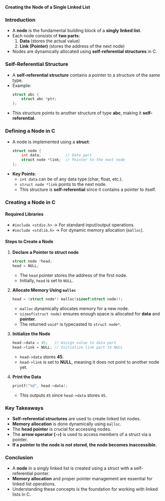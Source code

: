 **Creating the Node of a Single Linked List**

### **Introduction**
- A **node** is the fundamental building block of a **singly linked list**.
- Each node consists of **two parts**:
  1. **Data** (stores the actual value)
  2. **Link (Pointer)** (stores the address of the next node)
- Nodes are dynamically allocated using **self-referential structures** in C.

### **Self-Referential Structure**
- A **self-referential structure** contains a pointer to a structure of the same type.
- Example:
  ```c
  struct abc {
      struct abc *ptr;
  };
  ```
- This structure points to another structure of type **abc**, making it **self-referential**.

### **Defining a Node in C**
- A node is implemented using a **struct**:
  ```c
  struct node {
      int data;           // Data part
      struct node *link;  // Pointer to the next node
  };
  ```
- **Key Points**:
  - `int data` can be of any data type (char, float, etc.).
  - `struct node *link` points to the next node.
  - This structure is **self-referential** since it contains a pointer to itself.

### **Creating a Node in C**
#### **Required Libraries**
- `#include <stdio.h>` → For standard input/output operations.
- `#include <stdlib.h>` → For dynamic memory allocation (`malloc`).

#### **Steps to Create a Node**
1. **Declare a Pointer to struct node**
   ```c
   struct node *head;
   head = NULL;
   ```
   - The `head` pointer stores the address of the first node.
   - Initially, `head` is set to `NULL`.

2. **Allocate Memory Using `malloc`**
   ```c
   head = (struct node*) malloc(sizeof(struct node));
   ```
   - `malloc` dynamically allocates memory for a new node.
   - `sizeof(struct node)` ensures enough space is allocated for **data** and **pointer**.
   - The returned `void*` is typecasted to `struct node*`.

3. **Initialize the Node**
   ```c
   head->data = 45;   // Assign value to data part
   head->link = NULL; // Initialize link part to NULL
   ```
   - `head->data` stores **45**.
   - `head->link` is set to **NULL**, meaning it does not point to another node yet.

4. **Print the Data**
   ```c
   printf("%d", head->data);
   ```
   - This outputs `45` since `head->data` stores `45`.

### **Key Takeaways**
- **Self-referential structures** are used to create linked list nodes.
- **Memory allocation** is done dynamically using `malloc`.
- The **head pointer** is crucial for accessing nodes.
- The **arrow operator (`->`)** is used to access members of a struct via a pointer.
- **If a pointer to the node is not stored, the node becomes inaccessible.**

### **Conclusion**
- A **node** in a singly linked list is created using a struct with a self-referential pointer.
- **Memory allocation** and proper pointer management are essential for linked list operations.
- Understanding these concepts is the foundation for working with linked lists in C.

